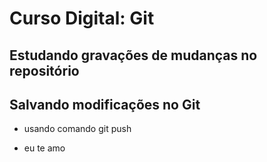 # Curso Digital: Git

## Estudando gravações de mudanças no repositório

## Salvando modificações no Git
* usando comando git push

* eu te amo